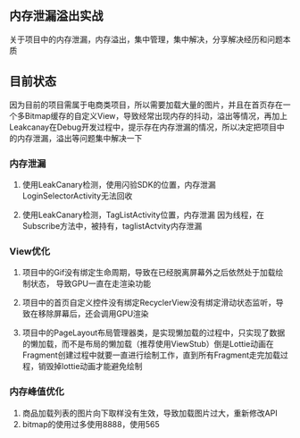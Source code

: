 
## 内存泄漏溢出实战 

关于项目中的内存泄漏，内存溢出，集中管理，集中解决，分享解决经历和问题本质

## 目前状态

因为目前的项目需属于电商类项目，所以需要加载大量的图片，并且在首页存在一个多Bitmap缓存的自定义View，导致经常出现内存的抖动，溢出等情况，再加上Leakcanay在Debug开发过程中，提示存在内存泄漏的情况，所以决定把项目中的内存泄漏，溢出等问题集中解决一下

### 内存泄漏

1. 使用LeakCanary检测，使用闪验SDK的位置，内存泄漏 LoginSelectorActivity无法回收

2. 使用LeakCanary检测，TagListActivity位置，内存泄漏 因为线程，在Subscribe方法中，被持有，taglistActvity内存泄漏

### View优化

1. 项目中的Gif没有绑定生命周期，导致在已经脱离屏幕外之后依然处于加载绘制状态， 导致GPU一直在走渲染功能


2. 项目中的首页自定义控件没有绑定RecyclerView没有绑定滑动状态监听，导致在移除屏幕后，还会调用GPU渲染

3. 项目中的PageLayout布局管理器类，是实现懒加载的过程中，只实现了数据的懒加载，而不是布局的懒加载（推荐使用ViewStub）倒是Lottie动画在Fragment创建过程中就要一直进行绘制工作，直到所有Fragment走完加载过程，销毁掉lottie动画才能避免绘制

### 内存峰值优化

1. 商品加载列表的图片向下取样没有生效，导致加载图片过大，重新修改API
2. bitmap的使用过多使用8888，使用565